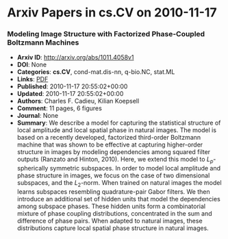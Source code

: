 # Arxiv Papers in cs.CV on 2010-11-17
### Modeling Image Structure with Factorized Phase-Coupled Boltzmann Machines
- **Arxiv ID**: http://arxiv.org/abs/1011.4058v1
- **DOI**: None
- **Categories**: **cs.CV**, cond-mat.dis-nn, q-bio.NC, stat.ML
- **Links**: [PDF](http://arxiv.org/pdf/1011.4058v1)
- **Published**: 2010-11-17 20:55:02+00:00
- **Updated**: 2010-11-17 20:55:02+00:00
- **Authors**: Charles F. Cadieu, Kilian Koepsell
- **Comment**: 11 pages, 6 figures
- **Journal**: None
- **Summary**: We describe a model for capturing the statistical structure of local amplitude and local spatial phase in natural images. The model is based on a recently developed, factorized third-order Boltzmann machine that was shown to be effective at capturing higher-order structure in images by modeling dependencies among squared filter outputs (Ranzato and Hinton, 2010). Here, we extend this model to $L_p$-spherically symmetric subspaces. In order to model local amplitude and phase structure in images, we focus on the case of two dimensional subspaces, and the $L_2$-norm. When trained on natural images the model learns subspaces resembling quadrature-pair Gabor filters. We then introduce an additional set of hidden units that model the dependencies among subspace phases. These hidden units form a combinatorial mixture of phase coupling distributions, concentrated in the sum and difference of phase pairs. When adapted to natural images, these distributions capture local spatial phase structure in natural images.



